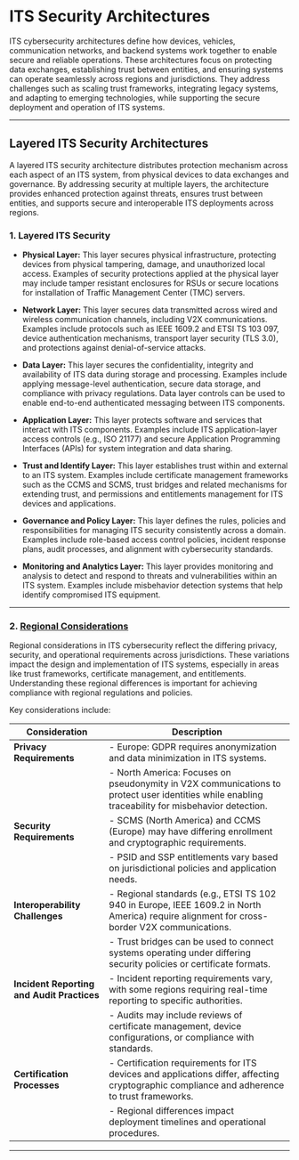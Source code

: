 # ITS Security Architectures

ITS cybersecurity architectures define how devices, vehicles, communication networks, and backend systems work together to enable secure and reliable operations. These architectures focus on protecting data exchanges, establishing trust between entities, and ensuring systems can operate seamlessly across regions and jurisdictions. They address challenges such as scaling trust frameworks, integrating legacy systems, and adapting to emerging technologies, while supporting the secure deployment and operation of ITS systems. 

---

## Layered ITS Security Architectures

A layered ITS security architecture distributes protection mechanism across each aspect of an ITS system, from physical devices to data exchanges and governance. By addressing security at multiple layers, the architecture provides enhanced protection against threats, ensures trust between entities, and supports secure and interoperable ITS deployments across regions.

### 1. Layered ITS Security

- **Physical Layer:** This layer secures physical infrastructure, protecting devices from physical tampering, damage, and unauthorized local access. Examples of security protections applied at the physical layer may include tamper resistant enclosures for RSUs or secure locations for installation of Traffic Management Center (TMC) servers. 

- **Network Layer:** This layer secures data transmitted across wired and wireless communication channels, including V2X communications. Examples include protocols such as IEEE 1609.2 and ETSI TS 103 097, device authentication mechanisms, transport layer security (TLS 3.0), and protections against denial-of-service attacks. 

- **Data Layer:** This layer secures the confidentiality, integrity and availability of ITS data during storage and processing. Examples include applying message-level authentication, secure data storage, and compliance with privacy regulations. Data layer controls can be used to enable end-to-end authenticated messaging between ITS components. 

- **Application Layer:** This layer protects software and services that interact with ITS components.  Examples include ITS application-layer access controls (e.g., ISO 21177) and secure Application Programming Interfaces (APIs) for system integration and data sharing. 

- **Trust and Identify Layer:** This layer establishes trust within and external to an ITS system. Examples include certificate management frameworks such as the CCMS and SCMS, trust bridges and related mechanisms for extending trust, and permissions and entitlements management for ITS devices and applications. 

- **Governance and Policy Layer:** This layer defines the rules, policies and responsibilities for managing ITS security consistently across a domain. Examples include role-based access control policies, incident response plans, audit processes, and alignment with cybersecurity standards. 

- **Monitoring and Analytics Layer:** This layer provides monitoring and analysis to detect and respond to threats and vulnerabilities within an ITS system. Examples include misbehavior detection systems that help identify compromised ITS equipment. 

---

### 2. [Regional Considerations](regional-considerations.md)
Regional considerations in ITS cybersecurity reflect the differing privacy, security, and operational requirements across jurisdictions. These variations impact the design and implementation of ITS systems, especially in areas like trust frameworks, certificate management, and entitlements. Understanding these regional differences is important for achieving compliance with regional regulations and policies.

Key considerations include:

| **Consideration**            | **Description**                                                                                                                                          |
|-------------------------------|----------------------------------------------------------------------------------------------------------------------------------------------------------|
| **Privacy Requirements**      | - Europe: GDPR requires anonymization and data minimization in ITS systems.                                                                             |
|                               | - North America: Focuses on pseudonymity in V2X communications to protect user identities while enabling traceability for misbehavior detection.         |
| **Security Requirements**     | - SCMS (North America) and CCMS (Europe) may have differing enrollment and cryptographic requirements.                                                      |
|                               | - PSID and SSP entitlements vary based on jurisdictional policies and application needs.                                                                |
| **Interoperability Challenges**| - Regional standards (e.g., ETSI TS 102 940 in Europe, IEEE 1609.2 in North America) require alignment for cross-border V2X communications.             |
|                               | - Trust bridges can be used to connect systems operating under differing security policies or certificate formats.                                                     |
| **Incident Reporting and Audit Practices** | - Incident reporting requirements vary, with some regions requiring real-time reporting to specific authorities.                                                    |
|                               | - Audits may include reviews of certificate management, device configurations, or compliance with standards.                                             |
| **Certification Processes**   | - Certification requirements for ITS devices and applications differ, affecting cryptographic compliance and adherence to trust frameworks.             |
|                               | - Regional differences impact deployment timelines and operational procedures.                                                                          |

---


